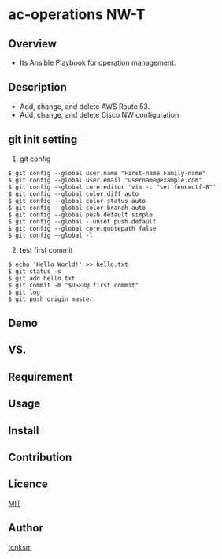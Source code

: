 ac-operations
NW-T
====

## Overview
 - Its Ansible Playbook for operation management.

## Description
 - Add, change, and delete AWS Route 53.
 - Add, change, and delete Cisco NW configuration

## git init setting
1. git config
```
$ git config --global user.name "First-name Family-name"
$ git config --global user.email "username@example.com"
$ git config --global core.editor 'vim -c "set fenc=utf-8"'
$ git config --global color.diff auto
$ git config --global color.status auto
$ git config --global color.branch auto
$ git config --global push.default simple
$ git config --global --unset push.default
$ git config --global core.quotepath false
$ git config --global -l
```

2. test first commit
```
$ echo 'Hello World!' >> hello.txt
$ git status -s
$ git add hello.txt
$ git commit -m "$USER@ first commit"
$ git log
$ git push origin master
```

## Demo

## VS. 

## Requirement

## Usage

## Install

## Contribution

## Licence

[MIT](https://github.com/tcnksm/tool/blob/master/LICENCE)

## Author

[tcnksm](https://github.com/tcnksm)
